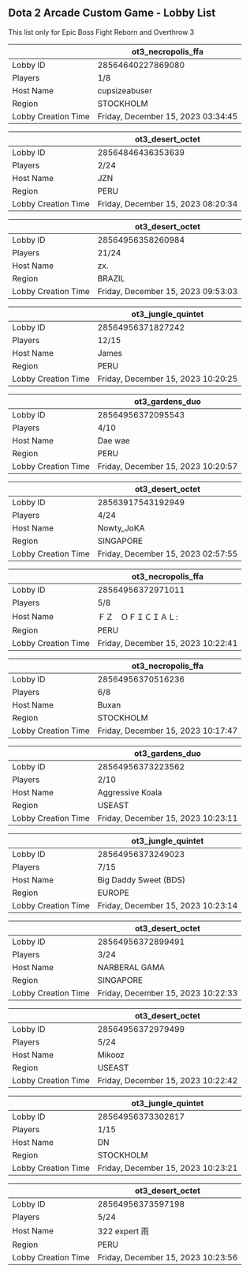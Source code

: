 ## Dota 2 Arcade Custom Game - Lobby List

This list only for Epic Boss Fight Reborn and Overthrow 3

|  | ot3_necropolis_ffa |
| ------ | ------ |
| Lobby ID | 28564640227869080 |
| Players | 1/8 |
| Host Name | cupsizeabuser |
| Region | STOCKHOLM |
| Lobby Creation Time | Friday, December 15, 2023 03:34:45 |


|  | ot3_desert_octet |
| ------ | ------ |
| Lobby ID | 28564846436353639 |
| Players | 2/24 |
| Host Name | JZN |
| Region | PERU |
| Lobby Creation Time | Friday, December 15, 2023 08:20:34 |


|  | ot3_desert_octet |
| ------ | ------ |
| Lobby ID | 28564956358260984 |
| Players | 21/24 |
| Host Name | zx. |
| Region | BRAZIL |
| Lobby Creation Time | Friday, December 15, 2023 09:53:03 |


|  | ot3_jungle_quintet |
| ------ | ------ |
| Lobby ID | 28564956371827242 |
| Players | 12/15 |
| Host Name | James |
| Region | PERU |
| Lobby Creation Time | Friday, December 15, 2023 10:20:25 |


|  | ot3_gardens_duo |
| ------ | ------ |
| Lobby ID | 28564956372095543 |
| Players | 4/10 |
| Host Name | Dae wae |
| Region | PERU |
| Lobby Creation Time | Friday, December 15, 2023 10:20:57 |


|  | ot3_desert_octet |
| ------ | ------ |
| Lobby ID | 28563917543192949 |
| Players | 4/24 |
| Host Name | Nowty_JoKA |
| Region | SINGAPORE |
| Lobby Creation Time | Friday, December 15, 2023 02:57:55 |


|  | ot3_necropolis_ffa |
| ------ | ------ |
| Lobby ID | 28564956372971011 |
| Players | 5/8 |
| Host Name | ＦＺㅤＯＦＩＣＩＡＬ: |
| Region | PERU |
| Lobby Creation Time | Friday, December 15, 2023 10:22:41 |


|  | ot3_necropolis_ffa |
| ------ | ------ |
| Lobby ID | 28564956370516236 |
| Players | 6/8 |
| Host Name | Buxan |
| Region | STOCKHOLM |
| Lobby Creation Time | Friday, December 15, 2023 10:17:47 |


|  | ot3_gardens_duo |
| ------ | ------ |
| Lobby ID | 28564956373223562 |
| Players | 2/10 |
| Host Name | Aggressive Koala |
| Region | USEAST |
| Lobby Creation Time | Friday, December 15, 2023 10:23:11 |


|  | ot3_jungle_quintet |
| ------ | ------ |
| Lobby ID | 28564956373249023 |
| Players | 7/15 |
| Host Name | Big Daddy Sweet (BDS) |
| Region | EUROPE |
| Lobby Creation Time | Friday, December 15, 2023 10:23:14 |


|  | ot3_desert_octet |
| ------ | ------ |
| Lobby ID | 28564956372899491 |
| Players | 3/24 |
| Host Name | NARBERAL GAMA |
| Region | SINGAPORE |
| Lobby Creation Time | Friday, December 15, 2023 10:22:33 |


|  | ot3_desert_octet |
| ------ | ------ |
| Lobby ID | 28564956372979499 |
| Players | 5/24 |
| Host Name | Mikooz |
| Region | USEAST |
| Lobby Creation Time | Friday, December 15, 2023 10:22:42 |


|  | ot3_jungle_quintet |
| ------ | ------ |
| Lobby ID | 28564956373302817 |
| Players | 1/15 |
| Host Name | DN |
| Region | STOCKHOLM |
| Lobby Creation Time | Friday, December 15, 2023 10:23:21 |


|  | ot3_desert_octet |
| ------ | ------ |
| Lobby ID | 28564956373597198 |
| Players | 5/24 |
| Host Name | 322 expert  雨 |
| Region | PERU |
| Lobby Creation Time | Friday, December 15, 2023 10:23:56 |


